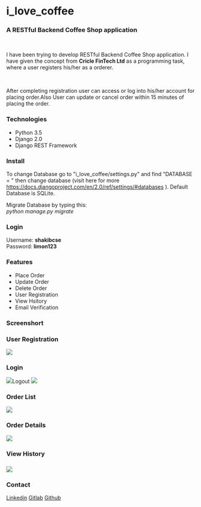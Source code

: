 # i_love_coffee

<h3>A RESTful Backend Coffee Shop application</h3>
	<br>
	<p>I have been trying to develop RESTful Backend Coffee Shop application. I have given the concept from <b>Cricle FinTech Ltd</b> as a programming task, where a user registers his/her as a orderer. </p>
	<br>
	<p> After completing registration user can access or log into his/her account for placing order.Also User can update or cancel order within 15 minutes of placing the order.</p>
	
<h3>Technologies</h3>

<ul>
  <li>Python 3.5</li>
  <li>Django 2.0</li>
  <li>Django REST Framework</li> 
</ul>

<h3>Install</h3>

To change Database go to "i_love_coffee/settings.py" and find "DATABASE = " then change database (visit here for more <a href="https://docs.djangoproject.com/en/2.0/ref/settings/#databases">https://docs.djangoproject.com/en/2.0/ref/settings/#databases</a> ). Default Database is SQLite.

Migrate Database by typing this:
<br>
<i>python manage.py migrate</i>

<h3>Login</h3>

Username: <b>shakibcse</b><br>
Password: <b>limon123</b>

<h3>Features</h3>
<ul>
<li>Place Order</li>
<li>Update Order</li>
<li>Delete Order</li>
<li>User Registration</li>
<li>View Hsitory</li>
<li>Email Verification</li>

</ul>

<h3>Screenshort</h3>
<h3>User Registration</h3>
<img src="https://user-images.githubusercontent.com/15167039/45024983-10321e80-b05c-11e8-88a8-0263177bfef1.png">
<h3>Login</h3>
<img src="https://user-images.githubusercontent.com/15167039/45025103-63a46c80-b05c-11e8-9a10-23af3ab304c3.png"
<h3>Logout</h3>
<img src="https://user-images.githubusercontent.com/15167039/45025255-cbf34e00-b05c-11e8-8168-778eb2d119f2.png">
<h3>Order List</h3>
<img src="https://user-images.githubusercontent.com/15167039/45025324-fe04b000-b05c-11e8-8239-328c765dc83b.png">
<h3>Order Details</h3>
<img src="https://user-images.githubusercontent.com/15167039/45025381-268caa00-b05d-11e8-83e5-f868829373e1.png">
<h3>View History<h3>
<img src="https://user-images.githubusercontent.com/15167039/45025455-5936a280-b05d-11e8-8c6f-97d359edbc42.png">

<h3>Contact</h3>
<a href="https://www.linkedin.com/in/smshakiblimon/">Linkedin</a> 
<a href="https://gitlab.com/shakiblimon">Gitlab</a>
<a href="https://github.com/shakiblimon">Github</a>
